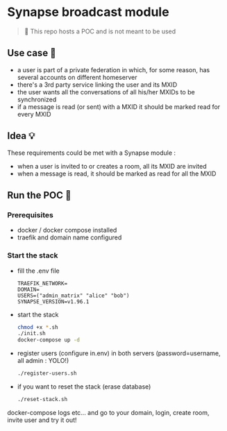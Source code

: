 # Synapse broadcast module

> 🚧 This repo hosts a POC and is not meant to be used

## Use case 📖

- a user is part of a private federation in which, for some reason, has several accounts on different homeserver
- there's a 3rd party service linking the user and its MXID
- the user wants all the conversations of all his/her MXIDs to be synchronized
- if a message is read (or sent) with a MXID it should be marked read for every MXID

## Idea 💡

These requirements could be met with a Synapse module :

- when a user is invited to or creates a room, all its MXID are invited
- when a message is read, it should be marked as read for all the MXID

## Run the POC 🚜

### Prerequisites

- docker / docker compose installed
- traefik and domain name configured

### Start the stack

- fill the .env file

  ```.env
  TRAEFIK_NETWORK=
  DOMAIN=
  USERS=("admin_matrix" "alice" "bob")
  SYNAPSE_VERSION=v1.96.1
  ```

- start the stack
  
  ```bash
  chmod +x *.sh  
  ./init.sh
  docker-compose up -d
  ```

- register users (configure in.env) in both servers (password=username, all admin : YOLO!)

  ```bash
  ./register-users.sh
  ```

- if you want to reset the stack (erase database)

  ```bash
  ./reset-stack.sh
  ```

docker-compose logs etc... and go to your domain, login, create room, invite user and try it out!
